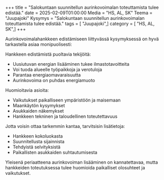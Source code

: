 +++
title = "Salokuntaan suunnitellun aurinkovoimalan toteuttamista tulee edistää."
date = 2025-02-09T01:00:00
Media = "HS, AL, SK"
Teema = "Juupajoki"
Kysymys = "Salokuntaan suunnitellun aurinkovoimalan toteuttamista tulee edistää."
tags = [ "Juupajoki",]
category = [ "HS, AL, SK",]
+++

Aurinkovoimalahankkeen edistämiseen liittyvässä kysymyksessä on hyvä tarkastella asiaa monipuolisesti:

Hankkeen edistämistä puoltavia tekijöitä:
- Uusiutuvan energian lisääminen tukee ilmastotavoitteita
- Voi tuoda alueelle työpaikkoja ja verotuloja
- Parantaa energiaomavaraisuutta
- Aurinkovoima on puhdas energiamuoto

Huomioitavia asioita:
- Vaikutukset paikalliseen ympäristöön ja maisemaan
- Maankäytön kysymykset
- Asukkaiden näkemykset
- Hankkeen tekninen ja taloudellinen toteutettavuus

Jotta voisin ottaa tarkemmin kantaa, tarvitsisin lisätietoja:
- Hankkeen kokoluokasta
- Suunnitellusta sijainnista 
- Tehdyistä selvityksistä
- Paikallisten asukkaiden suhtautumisesta

Yleisenä periaatteena aurinkovoiman lisääminen on kannatettavaa, mutta hankkeiden toteutuksessa tulee huomioida paikalliset olosuhteet ja vaikutukset.